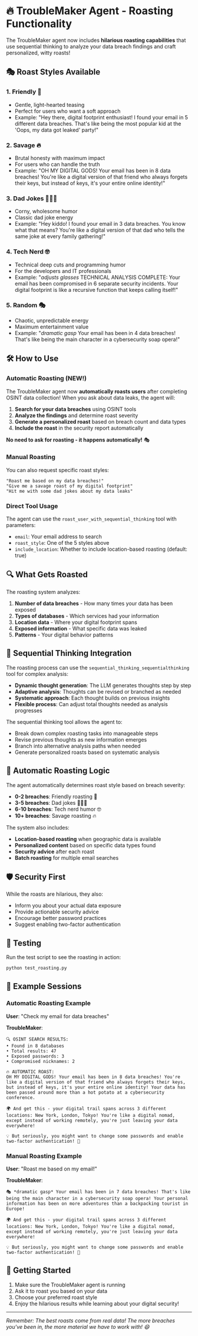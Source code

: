 # 🔥 TroubleMaker Agent - Roasting Functionality

The TroubleMaker agent now includes **hilarious roasting capabilities** that use sequential thinking to analyze your data breach findings and craft personalized, witty roasts! 

## 🎭 Roast Styles Available

### 1. **Friendly** 🌟
- Gentle, light-hearted teasing
- Perfect for users who want a soft approach
- Example: "Hey there, digital footprint enthusiast! I found your email in 5 different data breaches. That's like being the most popular kid at the 'Oops, my data got leaked' party!"

### 2. **Savage** 🔥
- Brutal honesty with maximum impact
- For users who can handle the truth
- Example: "OH MY DIGITAL GODS! Your email has been in 8 data breaches! You're like a digital version of that friend who always forgets their keys, but instead of keys, it's your entire online identity!"

### 3. **Dad Jokes** 👨‍👧‍👦
- Corny, wholesome humor
- Classic dad joke energy
- Example: "Hey kiddo! I found your email in 3 data breaches. You know what that means? You're like a digital version of that dad who tells the same joke at every family gathering!"

### 4. **Tech Nerd** 🤓
- Technical deep cuts and programming humor
- For the developers and IT professionals
- Example: "*adjusts glasses* TECHNICAL ANALYSIS COMPLETE: Your email has been compromised in 6 separate security incidents. Your digital footprint is like a recursive function that keeps calling itself!"

### 5. **Random** 🎭
- Chaotic, unpredictable energy
- Maximum entertainment value
- Example: "*dramatic gasp* Your email has been in 4 data breaches! That's like being the main character in a cybersecurity soap opera!"

## 🛠️ How to Use

### Automatic Roasting (NEW!)
The TroubleMaker agent now **automatically roasts users** after completing OSINT data collection! When you ask about data leaks, the agent will:

1. **Search for your data breaches** using OSINT tools
2. **Analyze the findings** and determine roast severity
3. **Generate a personalized roast** based on breach count and data types
4. **Include the roast** in the security report automatically

**No need to ask for roasting - it happens automatically!** 🎭

### Manual Roasting
You can also request specific roast styles:

```
"Roast me based on my data breaches!"
"Give me a savage roast of my digital footprint"
"Hit me with some dad jokes about my data leaks"
```

### Direct Tool Usage
The agent can use the `roast_user_with_sequential_thinking` tool with parameters:

- `email`: Your email address to search
- `roast_style`: One of the 5 styles above
- `include_location`: Whether to include location-based roasting (default: true)

## 🔍 What Gets Roasted

The roasting system analyzes:

1. **Number of data breaches** - How many times your data has been exposed
2. **Types of databases** - Which services had your information
3. **Location data** - Where your digital footprint spans
4. **Exposed information** - What specific data was leaked
5. **Patterns** - Your digital behavior patterns

## 🎯 Sequential Thinking Integration

The roasting process can use the `sequential_thinking_sequentialthinking` tool for complex analysis:

- **Dynamic thought generation**: The LLM generates thoughts step by step
- **Adaptive analysis**: Thoughts can be revised or branched as needed
- **Systematic approach**: Each thought builds on previous insights
- **Flexible process**: Can adjust total thoughts needed as analysis progresses

The sequential thinking tool allows the agent to:
- Break down complex roasting tasks into manageable steps
- Revise previous thoughts as new information emerges
- Branch into alternative analysis paths when needed
- Generate personalized roasts based on systematic analysis

## 🤖 Automatic Roasting Logic

The agent automatically determines roast style based on breach severity:

- **0-2 breaches**: Friendly roasting 🌟
- **3-5 breaches**: Dad jokes 👨‍👧‍👦
- **6-10 breaches**: Tech nerd humor 🤓
- **10+ breaches**: Savage roasting 🔥

The system also includes:
- **Location-based roasting** when geographic data is available
- **Personalized content** based on specific data types found
- **Security advice** after each roast
- **Batch roasting** for multiple email searches

## 🛡️ Security First

While the roasts are hilarious, they also:
- Inform you about your actual data exposure
- Provide actionable security advice
- Encourage better password practices
- Suggest enabling two-factor authentication

## 🧪 Testing

Run the test script to see the roasting in action:

```bash
python test_roasting.py
```

## 🎪 Example Sessions

### Automatic Roasting Example

**User**: "Check my email for data breaches"

**TroubleMaker**: 
```
🔍 OSINT SEARCH RESULTS:
• Found in 8 databases
• Total results: 47
• Exposed passwords: 3
• Compromised nicknames: 2

🔥 AUTOMATIC ROAST:
OH MY DIGITAL GODS! Your email has been in 8 data breaches! You're like a digital version of that friend who always forgets their keys, but instead of keys, it's your entire online identity! Your data has been passed around more than a hot potato at a cybersecurity conference.

🌍 And get this - your digital trail spans across 3 different locations: New York, London, Tokyo! You're like a digital nomad, except instead of working remotely, you're just leaving your data everywhere!

💡 But seriously, you might want to change some passwords and enable two-factor authentication! 🔐
```

### Manual Roasting Example

**User**: "Roast me based on my email!"

**TroubleMaker**: 
```
🎭 *dramatic gasp* Your email has been in 7 data breaches! That's like being the main character in a cybersecurity soap opera! Your personal information has been on more adventures than a backpacking tourist in Europe! 

🌍 And get this - your digital trail spans across 3 different locations: New York, London, Tokyo! You're like a digital nomad, except instead of working remotely, you're just leaving your data everywhere!

💡 But seriously, you might want to change some passwords and enable two-factor authentication! 🔐
```

## 🚀 Getting Started

1. Make sure the TroubleMaker agent is running
2. Ask it to roast you based on your data
3. Choose your preferred roast style
4. Enjoy the hilarious results while learning about your digital security!

---

*Remember: The best roasts come from real data! The more breaches you've been in, the more material we have to work with! 😄* 